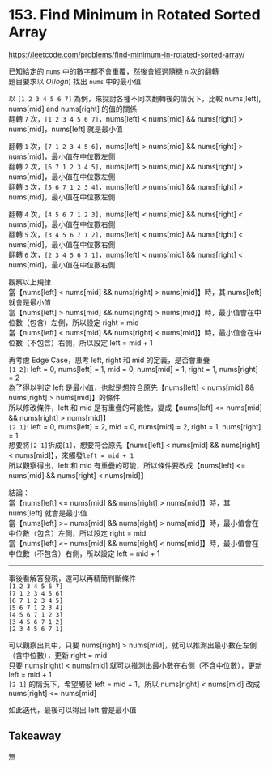 # 153. Find Minimum in Rotated Sorted Array

<https://leetcode.com/problems/find-minimum-in-rotated-sorted-array/>

已知給定的 `nums` 中的數字都不會重覆，然後會經過隨機 `n` 次的翻轉  
題目要求以 $O(logn)$ 找出 `nums` 中的最小值

以 `[1 2 3 4 5 6 7]` 為例，來探討各種不同次翻轉後的情況下，比較 nums[left], nums[mid] and nums[right] 的值的關係  
翻轉 `7` 次，`[1 2 3 4 5 6 7]`，nums[left] < nums[mid] && nums[right] > nums[mid]，nums[left] 就是最小值  

翻轉 `1` 次，`[7 1 2 3 4 5 6]`，nums[left] > nums[mid] && nums[right] > nums[mid]，最小值在中位數左側  
翻轉 `2` 次，`[6 7 1 2 3 4 5]`，nums[left] > nums[mid] && nums[right] > nums[mid]，最小值在中位數左側  
翻轉 `3` 次，`[5 6 7 1 2 3 4]`，nums[left] > nums[mid] && nums[right] > nums[mid]，最小值在中位數左側  

翻轉 `4` 次，`[4 5 6 7 1 2 3]`，nums[left] < nums[mid] && nums[right] < nums[mid]，最小值在中位數右側  
翻轉 `5` 次，`[3 4 5 6 7 1 2]`，nums[left] < nums[mid] && nums[right] < nums[mid]，最小值在中位數右側  
翻轉 `6` 次，`[2 3 4 5 6 7 1]`，nums[left] < nums[mid] && nums[right] < nums[mid]，最小值在中位數右側  

觀察以上規律  
當【nums[left] < nums[mid] && nums[right] > nums[mid]】時，其 nums[left] 就會是最小值  
當【nums[left] > nums[mid] && nums[right] > nums[mid]】時，最小值會在中位數（包含）左側，所以設定 right = mid  
當【nums[left] < nums[mid] && nums[right] < nums[mid]】時，最小值會在中位數（不包含）右側，所以設定 left = mid + 1  

再考慮 Edge Case，思考 left, right 和 mid 的定義，是否會重疊  
`[1 2]`: left = 0, nums[left] = 1, mid = 0, nums[mid] = 1, right = 1, nums[right] = 2  
為了得以判定 left 是最小值，也就是想符合原先【nums[left] < nums[mid] && nums[right] > nums[mid]】的條件  
所以修改條件，left 和 mid 是有重疊的可能性，變成【nums[left] <= nums[mid] && nums[right] > nums[mid]】  
`[2 1]`: left = 0, nums[left] = 2, mid = 0, nums[mid] = 2, right = 1, nums[right] = 1  
想要將`[2 1]`拆成`[1]`，想要符合原先【nums[left] < nums[mid] && nums[right] < nums[mid]】，來觸發`left = mid + 1`  
所以觀察得出，left 和 mid 有重疊的可能，所以條件要改成【nums[left] <= nums[mid] && nums[right] < nums[mid]】

結論：  
當【nums[left] <= nums[mid] && nums[right] > nums[mid]】時，其 nums[left] 就會是最小值  
當【nums[left] >= nums[mid] && nums[right] > nums[mid]】時，最小值會在中位數（包含）左側，所以設定 right = mid  
當【nums[left] <= nums[mid] && nums[right] < nums[mid]】時，最小值會在中位數（不包含）右側，所以設定 left = mid + 1  

---

事後看解答發現，還可以再精簡判斷條件  
`[1 2 3 4 5 6 7]`  
`[7 1 2 3 4 5 6]`  
`[6 7 1 2 3 4 5]`  
`[5 6 7 1 2 3 4]`  
`[4 5 6 7 1 2 3]`  
`[3 4 5 6 7 1 2]`  
`[2 3 4 5 6 7 1]`  

可以觀察出其中，只要 nums[right] > nums[mid]，就可以推測出最小數在左側（含中位數），更新 right = mid  
只要 nums[right] < nums[mid] 就可以推測出最小數在右側（不含中位數），更新 left = mid + 1  
`[2 1]` 的情況下，希望觸發 left = mid + 1，所以 nums[right] < nums[mid] 改成 nums[right] <= nums[mid]  

如此迭代，最後可以得出 left 會是最小值

## Takeaway

無
